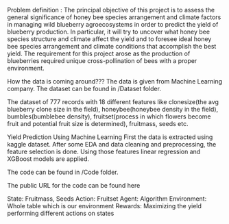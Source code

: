 Problem definition :
The principal objective of this project is to assess the general significance of honey bee species arrangement and climate factors in managing wild blueberry agroecosystems in order to predict the yield of blueberry production. In particular, it will try to uncover what honey bee species structure and climate affect the yield and to foresee ideal honey bee species arrangement and climate conditions that accomplish the best yield. The requirement for this project arose as the production of blueberries required unique cross-pollination of bees with a proper environment.

How the data is coming around???
The data is given from Machine Learning company. The dataset can be found in /Dataset folder.

The dataset of 777 records with 18 different features like clonesize(the avg blueberry clone size in the field), honeybee(honeybee density in the field), bumbles(bumblebee density), fruitset(process in which flowers become fruit and potential fruit size is determined), fruitmass, seeds etc.

Yield Prediction Using Machine Learning
First the data is extracted using kaggle dataset. After some EDA and data cleaning and preprocessing, the feature selection is done. Using those features linear regression and XGBoost models are applied.

The code can be found in /Code folder.

The public URL for the code can be found here

State: Fruitmass, Seeds
Action: Fruitset
Agent: Algorithm
Environment: Whole table which is our environment
Rewards: Maximizing the yield performing different actions on states
